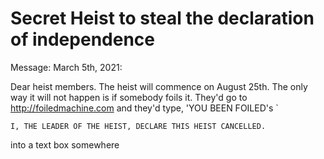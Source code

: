 # Secret Heist to steal the declaration of independence

Message: March 5th, 2021:

Dear heist members. The heist will commence on August 25th. The only way it will not happen is if somebody foils it. They'd go to http://foiledmachine.com and they'd type, 'YOU BEEN FOILED's `
```
I, THE LEADER OF THE HEIST, DECLARE THIS HEIST CANCELLED.
```

into a text box somewhere
